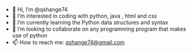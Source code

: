 - 👋 Hi, I’m @qshange74
- 👀 I’m interested in coding with python, java , html and css
- 🌱 I’m currently learning the Python data structures and syntax
- 💞️ I’m looking to collaborate on any programming program that makes use of python
- 📫 How to reach me: qshange74@gmail.com

<!---
qshange74/qshange74 is a ✨ special ✨ repository because its `README.md` (this file) appears on your GitHub profile.
You can click the Preview link to take a look at your changes.
--->
